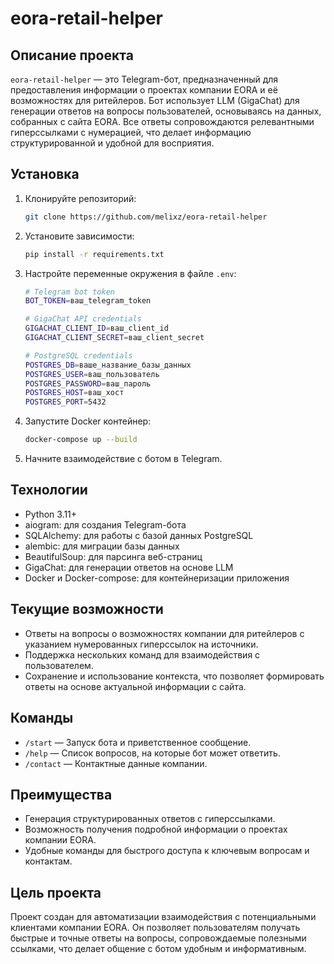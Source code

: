# eora-retail-helper

## Описание проекта

`eora-retail-helper` — это Telegram-бот, предназначенный для предоставления информации о проектах компании EORA и её
возможностях для ритейлеров. Бот использует LLM (GigaChat) для генерации ответов на вопросы пользователей, основываясь
на данных, собранных с сайта EORA. Все ответы сопровождаются релевантными гиперссылками с нумерацией, что делает
информацию структурированной и удобной для восприятия.

## Установка

1. Клонируйте репозиторий:

   ```bash
   git clone https://github.com/melixz/eora-retail-helper
   ```

2. Установите зависимости:

   ```bash
   pip install -r requirements.txt
   ```

3. Настройте переменные окружения в файле `.env`:

   ```bash
   # Telegram bot token
   BOT_TOKEN=ваш_telegram_token

   # GigaChat API credentials
   GIGACHAT_CLIENT_ID=ваш_client_id
   GIGACHAT_CLIENT_SECRET=ваш_client_secret

   # PostgreSQL credentials
   POSTGRES_DB=ваше_название_базы_данных
   POSTGRES_USER=ваш_пользователь
   POSTGRES_PASSWORD=ваш_пароль
   POSTGRES_HOST=ваш_хост
   POSTGRES_PORT=5432
   ```

4. Запустите Docker контейнер:

   ```bash
   docker-compose up --build
   ```

5. Начните взаимодействие с ботом в Telegram.

## Технологии

- Python 3.11+
- aiogram: для создания Telegram-бота
- SQLAlchemy: для работы с базой данных PostgreSQL
- alembic: для миграции базы данных
- BeautifulSoup: для парсинга веб-страниц
- GigaChat: для генерации ответов на основе LLM
- Docker и Docker-compose: для контейнеризации приложения

## Текущие возможности

- Ответы на вопросы о возможностях компании для ритейлеров с указанием нумерованных гиперссылок на источники.
- Поддержка нескольких команд для взаимодействия с пользователем.
- Сохранение и использование контекста, что позволяет формировать ответы на основе актуальной информации с сайта.

## Команды

- `/start` — Запуск бота и приветственное сообщение.
- `/help` — Список вопросов, на которые бот может ответить.
- `/contact` — Контактные данные компании.

## Преимущества

- Генерация структурированных ответов с гиперссылками.
- Возможность получения подробной информации о проектах компании EORA.
- Удобные команды для быстрого доступа к ключевым вопросам и контактам.

## Цель проекта

Проект создан для автоматизации взаимодействия с потенциальными клиентами компании EORA. Он позволяет пользователям
получать быстрые и точные ответы на вопросы, сопровождаемые полезными ссылками, что делает общение с ботом удобным и
информативным.